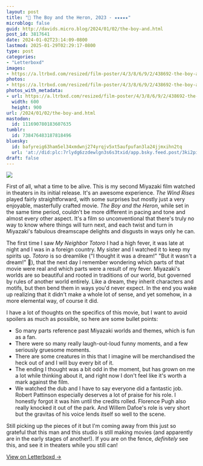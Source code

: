 ```yaml
---
layout: post
title: "🍿 The Boy and the Heron, 2023 - ★★★★★"
microblog: false
guid: http://davids.micro.blog/2024/01/02/the-boy-and.html
post_id: 3817641
date: 2024-01-02T23:14:09-0800
lastmod: 2025-01-29T02:29:17-0800
type: post
categories:
- "Letterboxd"
images:
- https://a.ltrbxd.com/resized/film-poster/4/3/8/6/9/2/438692-the-boy-and-the-heron-0-600-0-900-crop.jpg?v=521e114164
photos:
- https://a.ltrbxd.com/resized/film-poster/4/3/8/6/9/2/438692-the-boy-and-the-heron-0-600-0-900-crop.jpg?v=521e114164
photos_with_metadata:
- url: https://a.ltrbxd.com/resized/film-poster/4/3/8/6/9/2/438692-the-boy-and-the-heron-0-600-0-900-crop.jpg?v=521e114164
  width: 600
  height: 900
url: /2024/01/02/the-boy-and.html
mastodon:
  id: 111690780183607635
tumblr:
  id: 738476483187818496
bluesky:
  id: bafyreig63ham5el34xmdwnj274yrqjv5xt5aufpufan3la24jjmxihn2tq
  url: 'at://did:plc:7rlydg6zzdewlgn3s6s3txid/app.bsky.feed.post/3ki2piiqfvu2i'
draft: false
---
```

 <p><img src="https://a.ltrbxd.com/resized/film-poster/4/3/8/6/9/2/438692-the-boy-and-the-heron-0-600-0-900-crop.jpg?v=521e114164"/></p> <p>First of all, what a time to be alive. This is my second Miyazaki film watched in theaters in its initial release. It's an awesome experience. <em>The Wind Rises</em> played fairly straightforward, with some surprises but mostly just a very enjoyable, masterfully crafted movie. <em>The Boy and the Heron</em>, while set in the same time period, couldn't be more different in pacing and tone and almost every other aspect. It's a film so unconventional that there's truly no way to know where things will turn next, and each twist and turn in Miyazaki's fabulous dreamscape delights and disgusts in ways only he can.</p><p>The first time I saw <em>My Neighbor Totoro</em> I had a high fever, it was late at night and I was in a foreign country. My sister and I watched it to keep my spirits up. <em>Totoro</em> is so dreamlike ("I thought it was a dream!" "But it wasn't a dream!" 🌱), that the next day I remember wondering which parts of that movie were real and which parts were a result of my fever. Miyazaki's worlds are so beautiful and rooted in traditions of our world, but governed by rules of another world entirely. Like a dream, they inherit characters and motifs, but then bend them in ways you'd never expect. In the end you wake up realizing that it didn't make a whole lot of sense, and yet somehow, in a more elemental way, of course it did.</p><p>I have a lot of thoughts on the specifics of this movie, but I want to avoid spoilers as much as possible, so here are some bullet points:</p><ul><li>So many parts reference past Miyazaki worlds and themes, which is fun as a fan.<li>There were so many really laugh-out-loud funny moments, and a few seriously gruesome moments.<li>There are some creatures in this that I imagine will be merchandised the heck out of and I will buy every bit of it.<li>The ending I thought was a bit odd in the moment, but has grown on me a lot while thinking about it, and right now I don't feel like it's worth a mark against the film.<li>We watched the dub and I have to say everyone did a fantastic job. Robert Pattinson especially deserves a lot of praise for his role. I honestly forgot it was him until the credits rolled. Florence Pugh also really knocked it out of the park. And Willem Dafoe's role is very short but the gravitas of his voice lends itself so well to the scene.</ul><p>Still picking up the pieces of it but I'm coming away from this just so grateful that this man and this studio is still making movies (and apparently are in the early stages of another!). If you are on the fence, <em>definitely</em> see this, and see it in theaters while you still can!</p> 
<p><a href="https://letterboxd.com/theschlaepfer/film/the-boy-and-the-heron/">View on Letterboxd →</a></p>

